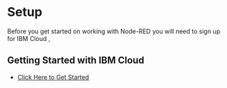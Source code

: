 # Setup

Before you get started on working with Node-RED you will need to sign up for IBM Cloud ,

## Getting Started with IBM Cloud <a id="getting-started-with-ibm-cloud"></a>

* [Click Here to Get Started](https://ibm.biz/BdzPbV)



